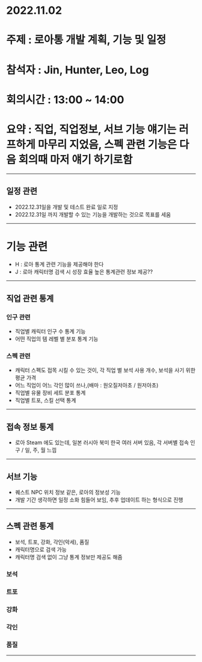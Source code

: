

# 2022.11.02

# 주제 : 로아통 개발 계획, 기능 및 일정

# 참석자 : Jin, Hunter, Leo, Log

# 회의시간 : 13:00 ~ 14:00

# 요약 : 직업, 직업정보, 서브 기능 얘기는 러프하게 마무리 지었음, 스펙 관련 기능은 다음 회의때 마저 얘기 하기로함

---

## 일정 관련

- 2022.12.31일을 개발 및 테스트 완료 일로 지정
- 2022.12.31일 까지 개발할 수 있는 기능을 개발하는 것으로 목표를 세움

---

# 기능 관련

- H : 로아 통계 관련 기능을 제공해야 한다
- J : 로아 캐릭터명 검색 시 성장 효율 높은 통계관련 정보 제공??

---

## 직업 관련 통계

### 인구 관련
- 직업별 캐릭터 인구 수 통계 기능
- 어떤 직업의 템 레벨 별 분포 통계 기능

### 스펙 관련
- 캐릭터 스펙도 접목 시킬 수 있는 것이, 각 직업 별 보석 사용 개수, 보석을 사기 위한 평균 가격
- 어느 직업이 어느 각인 많이 쓰나,(배마 : 원오질저아초 / 원저아초)
- 직업별 유물 장비 세트 분포 통계
- 직업별 트포, 스킬 선택 통계

---

## 접속 정보 통계
- 로아 Steam 에도 있는데, 일본 러시아 북미 한국 여러 서버 있음, 각 서버별 접속 인구 / 일, 주, 월 느낌
---
## 서브 기능
- 퀘스트 NPC 위치 정보 같은, 로아의 정보성 기능 
- 개발 기간 생각하면 일정 소화 힘들어 보임, 추후 업데이트 하는 형식으로 진행
---


## 스펙 관련 통계
- 보석, 트포, 강화, 각인(악세), 품질
- 캐릭터명으로 검색 가능
- 캐릭터명 검색 없이 그냥 통계 정보만 제공도 해줌
### 보석

### 트포

### 강화

### 각인

### 품질

---